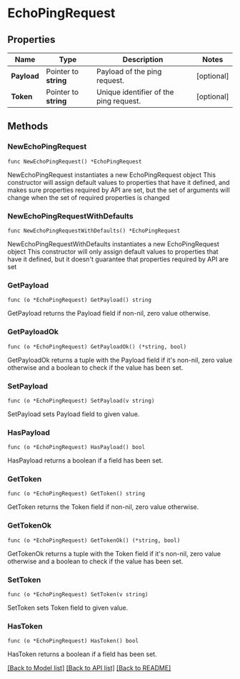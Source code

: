 # EchoPingRequest

## Properties

Name | Type | Description | Notes
------------ | ------------- | ------------- | -------------
**Payload** | Pointer to **string** | Payload of the ping request. | [optional] 
**Token** | Pointer to **string** | Unique identifier of the ping request. | [optional] 

## Methods

### NewEchoPingRequest

`func NewEchoPingRequest() *EchoPingRequest`

NewEchoPingRequest instantiates a new EchoPingRequest object
This constructor will assign default values to properties that have it defined,
and makes sure properties required by API are set, but the set of arguments
will change when the set of required properties is changed

### NewEchoPingRequestWithDefaults

`func NewEchoPingRequestWithDefaults() *EchoPingRequest`

NewEchoPingRequestWithDefaults instantiates a new EchoPingRequest object
This constructor will only assign default values to properties that have it defined,
but it doesn't guarantee that properties required by API are set

### GetPayload

`func (o *EchoPingRequest) GetPayload() string`

GetPayload returns the Payload field if non-nil, zero value otherwise.

### GetPayloadOk

`func (o *EchoPingRequest) GetPayloadOk() (*string, bool)`

GetPayloadOk returns a tuple with the Payload field if it's non-nil, zero value otherwise
and a boolean to check if the value has been set.

### SetPayload

`func (o *EchoPingRequest) SetPayload(v string)`

SetPayload sets Payload field to given value.

### HasPayload

`func (o *EchoPingRequest) HasPayload() bool`

HasPayload returns a boolean if a field has been set.

### GetToken

`func (o *EchoPingRequest) GetToken() string`

GetToken returns the Token field if non-nil, zero value otherwise.

### GetTokenOk

`func (o *EchoPingRequest) GetTokenOk() (*string, bool)`

GetTokenOk returns a tuple with the Token field if it's non-nil, zero value otherwise
and a boolean to check if the value has been set.

### SetToken

`func (o *EchoPingRequest) SetToken(v string)`

SetToken sets Token field to given value.

### HasToken

`func (o *EchoPingRequest) HasToken() bool`

HasToken returns a boolean if a field has been set.


[[Back to Model list]](../README.md#documentation-for-models) [[Back to API list]](../README.md#documentation-for-api-endpoints) [[Back to README]](../README.md)


